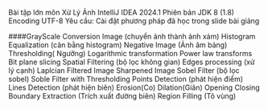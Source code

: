 Bài tập lớn môn Xử Lý Ảnh
IntelliJ IDEA 2024.1
Phiên bản JDK 8 (1.8)
Encoding UTF-8
Yêu cầu: Cài đặt phương pháp đã học trong slide bài giảng 

####GrayScale Conversion Image (chuyển ảnh thành ảnh xám)
Histogram Equalization (cân bằng histogram)
Negative Image (Ảnh âm bảng)
Thresholding( Ngưỡng)
Logarithmic transformation
Power law transforms
Bit plane slicing
Spatial Filtering (bộ lọc không gian)
Edges processing (xử lý cạnh)
Laplcian Filtered Image
Sharpened Image
Sobel Filter (bộ lọc sobel)
Soble Filter with Thresholding
Points Detection (phát hiện điểm)
Lines Detection (phát hiện biên)
Erosion(Co)
Dilation(Giãn)
Opening
Closing
Boundary Extraction (Trích xuất đường biên)
Region Filling (Tô vùng)
